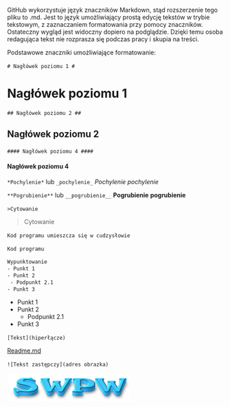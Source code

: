 GitHub wykorzystuje język znaczników Markdown, stąd rozszerzenie tego pliku to .md. Jest to język umożliwiający prostą edycję tekstów w trybie tekstowym, z zaznaczaniem formatowania przy pomocy znaczników. Ostateczny wygląd jest widoczny dopiero na podglądzie. Dzięki temu osoba redagująca tekst nie rozprasza się podczas pracy i skupia na treści.

Podstawowe znaczniki umożliwiające formatowanie:

`# Nagłówek poziomu 1 #`
# Nagłówek poziomu 1 #

`## Nagłówek poziomu 2 ##`
## Nagłówek poziomu 2 ##

`#### Nagłówek poziomu 4 ####`
#### Nagłówek poziomu 4 ####

`*Pochylenie*` lub `_pochylenie_`
*Pochylenie*   _pochylenie_

`**Pogrubienie**` lub `__pogrubienie__`
**Pogrubienie**    __pogrubienie__

`>Cytowanie`
>Cytowanie

`Kod programu umieszcza się w cudzysłowie `

`Kod programu`

```wypunktowanie
Wypunktowanie
- Punkt 1
- Punkt 2
 - Podpunkt 2.1
- Punkt 3
 ```
- Punkt 1
- Punkt 2
  - Podpunkt 2.1
- Punkt 3

`[Tekst](hiperłącze)`

[Readme.md](README.md)

`![Tekst zastępczy](adres obrazka)`

![SWPW](swpw.png)



